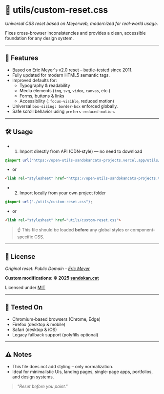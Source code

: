 # 🧼 utils/custom-reset.css

*Universal CSS reset based on Meyerweb, modernized for real-world usage.*

Fixes cross-browser inconsistencies and provides a clean, accessible foundation for any design system.

---

## 🧠 Features

- Based on Eric Meyer's v2.0 reset – battle-tested since 2011.
- Fully updated for modern HTML5 semantic tags.
- Improved defaults for:
  - Typography & readability
  - Media elements (`img`, `svg`, `video`, `canvas`, etc.)
  - Forms, buttons & links
  - Accessibility (`:focus-visible`, reduced motion)
- Universal `box-sizing: border-box` enforced globally.
- Safe scroll behavior using `prefers-reduced-motion`.

---

## 🛠️ Usage

- 1. Import directly from API (CDN-style) — no need to download

```css
@import url("https://open-utils-sandokancats-projects.vercel.app/utils/custom-reset.css");
```
  - or
```html
<link rel="stylesheet" href="https://open-utils-sandokancats-projects.vercel.app/utils/custom-reset.css">
```

- 2. Import locally from your own project folder

```css
@import url("./utils/custom-reset.css");
```
  - or
```html
<link rel="stylesheet" href="utils/custom-reset.css">
```

> ☝️ This file should be loaded **before** any global styles or component-specific CSS.

---

## 📝 License

*Original reset: Public Domain - [Eric Meyer](http://meyerweb.com/eric/tools/css/reset/)*

**Custom modifications: © 2025 [sandokan.cat](https://sandokancat.github.io/CV/)**

Licensed under [MIT](https://opensource.org/licenses/MIT)

---

## 🧪 Tested On

- Chromium-based browsers (Chrome, Edge)
- Firefox (desktop & mobile)
- Safari (desktop & iOS)
- Legacy fallback support (polyfills optional)

---

## ⚠️ Notes

- This file does not add styling – only normalization.
- Ideal for minimalistic UIs, landing pages, single-page apps, portfolios, and design systems.

> *"Reset before you paint."*
